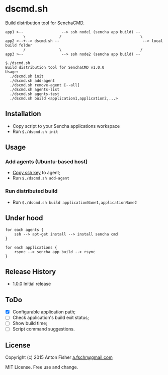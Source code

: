 # dscmd.sh

Build distribution tool for SenchaCMD.

```
app1 >--                 --> ssh node1 (sencha app build) --
        \               /                                   \
app2 >--+--> dscmd.sh --                                     --> local build folder
        /               \                                   /
app3 >--                 --> ssh node2 (sencha app build) --
```

```
$./dscmd.sh 
Build distribution tool for SenchaCMD v1.0.0
Usage:
  ./dscmd.sh init
  ./dscmd.sh add-agent
  ./dscmd.sh remove-agent [--all]
  ./dscmd.sh agents-list
  ./dscmd.sh agents-test
  ./dscmd.sh build <application1,application2,...>
```

## Installation

* Copy script to your Sencha applications workspace
* Run `$./dscmd.sh init`

## Usage

### Add agents (Ubuntu-based host)
* [Copy ssh key](https://www.digitalocean.com/community/tutorials/how-to-set-up-ssh-keys--2) to agent;
* Run `$./dscmd.sh add-agent`

### Run distributed build
* Run `$./dscmd.sh build applicationName1,applicationName2`

## Under hood
```
for each agents {
    ssh --> apt-get install --> install sencha cmd
}

for each applications {
    rsync --> sencha app build --> rsync
}
```

## Release History

* 1.0.0 Initial release

## ToDo
- [x] Configurable application path;
- [ ] Check application's build exit status;
- [ ] Show build time;
- [ ] Script command suggestions.

## License

Copyright (c) 2015 Anton Fisher <a.fschr@gmail.com>

MIT License. Free use and change.
